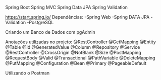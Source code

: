 Spring Boot
Spring MVC
Spring Data JPA
Spring Validation

https://start.spring.io/
Dependências:
-Spring Web
-Spring DATA JPA
-Validation
-PostgreSQL

Criando um Banco de Dados com pgAdmin

Anotações utilizadas no projeto:
@RestController
@GetMapping
@Entity
@Table
@Id
@GeneratedValue
@Column
@Repository
@Service
@RestController
@CrossOrigin
@NotBlank
@Size
@PostMapping
@RequestBody
@Valid
@Transactional
@PathVariable
@DeleteMapping
@PutMapping
@Configuration
@Bean
@Primary
@PageableDefault

Utilizando o Postman

